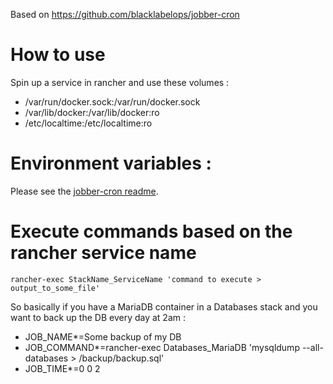 Based on https://github.com/blacklabelops/jobber-cron

# How to use

Spin up a service in rancher and use these volumes :

* /var/run/docker.sock:/var/run/docker.sock 
* /var/lib/docker:/var/lib/docker:ro
* /etc/localtime:/etc/localtime:ro 

# Environment variables :

Please see the [jobber-cron readme](https://github.com/blacklabelops/jobber-cron/blob/master/README.md).

# Execute commands based on the rancher service name
~~~
rancher-exec StackName_ServiceName 'command to execute > output_to_some_file'
~~~

So basically if you have a MariaDB container in a Databases stack and you want to back up the DB every day at 2am :

* JOB_NAME*=Some backup of my DB
* JOB_COMMAND*=rancher-exec Databases_MariaDB 'mysqldump --all-databases > /backup/backup.sql'
* JOB_TIME*=0 0 2


